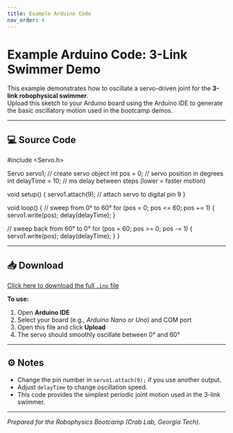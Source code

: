 ```yaml
---
title: Example Arduino Code
nav_order: 4
---
```


# Example Arduino Code: 3-Link Swimmer Demo

This example demonstrates how to oscillate a servo-driven joint for the **3-link robophysical swimmer**.  
Upload this sketch to your Arduino board using the Arduino IDE to generate the basic oscillatory motion used in the bootcamp demos.

---

## 💻 Source Code

#include <Servo.h>

Servo servo1; // create servo object
int pos = 0; // servo position in degrees
int delayTime = 10; // ms delay between steps (lower = faster motion)

void setup() {
servo1.attach(9); // attach servo to digital pin 9
}

void loop() {
// sweep from 0° to 60°
for (pos = 0; pos <= 60; pos += 1) {
servo1.write(pos);
delay(delayTime);
}

// sweep back from 60° to 0°
for (pos = 60; pos >= 0; pos -= 1) {
servo1.write(pos);
delay(delayTime);
}
}


---

## 📥 Download

[Click here to download the full `.ino` file](files/robophysics_bootcampDemo.ino)

**To use:**
1. Open **Arduino IDE**
2. Select your board (e.g., *Arduino Nano* or *Uno*) and COM port  
3. Open this file and click **Upload**
4. The servo should smoothly oscillate between 0° and 60°

---

## ⚙️ Notes

- Change the pin number in `servo1.attach(9);` if you use another output.  
- Adjust `delayTime` to change oscillation speed.  
- This code provides the simplest periodic joint motion used in the 3-link swimmer.

---

*Prepared for the Robophysics Bootcamp (Crab Lab, Georgia Tech).*
